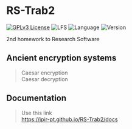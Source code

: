 # RS-Trab2

[![GPLv3 License](https://img.shields.io/badge/License-GPL%20v3-yellow.svg)](https://opensource.org/licenses/)
![LFS](https://img.shields.io/badge/Uses%20Git-LFS-orange)
![Language](https://img.shields.io/badge/Language-C%2B%2B-brightgreen)
![Version](https://img.shields.io/badge/Version-v1.1.0-blue)

2nd homework to Research Software  

## Ancient encryption systems

> Caesar encryption  
> Caesar decryption

## Documentation

> Use this link  
> https://jpir-pt.github.io/RS-Trab2/docs